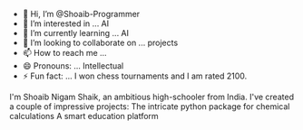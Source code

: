 - 👋 Hi, I’m @Shoaib-Programmer
- 👀 I’m interested in ... AI
- 🌱 I’m currently learning ... AI
- 💞️ I’m looking to collaborate on ... projects
- 📫 How to reach me ...
- 😄 Pronouns: ... Intellectual
- ⚡ Fun fact: ... I won chess tournaments and I am rated 2100.

I'm Shoaib Nigam Shaik, an ambitious high-schooler from India. I've created a couple of impressive projects:
The intricate python package for chemical calculations
A smart education platform

<!---
Shoaib-Programmer/Shoaib-Programmer is a ✨ special ✨ repository because its `README.md` (this file) appears on your GitHub profile.
You can click the Preview link to take a look at your changes.
--->
